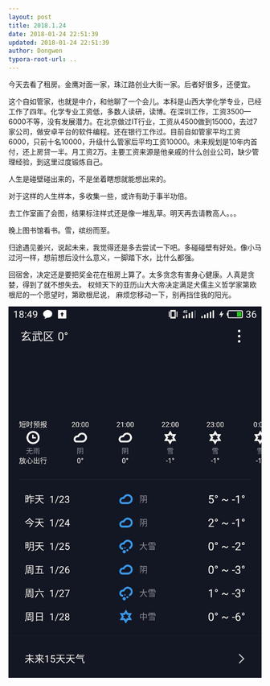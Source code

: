 ```yaml
---
layout: post
title: 2018.1.24
date: 2018-01-24 22:51:39
updated: 2018-01-24 22:51:39
author: Dongwen
typora-root-url: ..
---
```




今天去看了租房。金鹰对面一家，珠江路创业大街一家。后者好很多，还便宜。

这个自如管家，也就是中介，和他聊了一个会儿。本科是山西大学化学专业，已经工作了四年。化学专业工资低，多数人读研，读博。在深圳工作，工资3500—6000不等，没有发展潜力。在北京做过IT行业，工资从4500做到15000，去过7家公司，做安卓平台的软件编程。还在银行工作过。目前自如管家平均工资6000，只前十名10000，升级什么管家后平均工资10000。未来规划是10年内首付，还上房贷一半。月工资2万。主要工资来源是他亲戚的什么创业公司，缺少管理经验，到这里过度锻炼自己。

人生是碰壁碰出来的，不是坐着瞎想就能想出来的。

对于这样的人生样本，多收集一些，或许有助于事半功倍。

去工作室画了会图，结果标注样式还是像一堆乱草。明天再去请教高人。。。

晚上图书馆看书。雪，缤纷而至。

归途遇见姜兴，说起未来，我觉得还是多去尝试一下吧。多碰碰壁有好处。像小马过河一样，想前想后没什么意义，一脚踏下水，比什么都强。

回宿舍，决定还是要把奖金花在租房上算了。太多贪念有害身心健康。人真是贪婪，得到了就不想失去。
权倾天下的亚历山大大帝决定满足犬儒主义哲学家第欧根尼的一个愿望时，第欧根尼说，
麻烦您移动一下，别再挡住我的阳光。


 ![](/img/in-post/p48167809.jpg)
